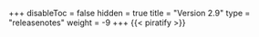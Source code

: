 +++
disableToc = false
hidden = true
title = "Version 2.9"
type = "releasenotes"
weight = -9
+++
{{< piratify >}}
